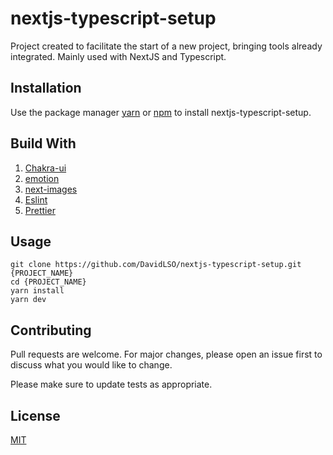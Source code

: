 # nextjs-typescript-setup

Project created to facilitate the start of a new project, bringing tools already integrated. Mainly used with NextJS and Typescript.

## Installation

Use the package manager [yarn](https://yarnpkg.com/) or [npm](https://www.npmjs.com/) to install nextjs-typescript-setup.

## Build With

1. [Chakra-ui](https://chakra-ui.com/)
2. [emotion](https://emotion.sh/docs/styled)
3. [next-images](https://github.com/twopluszero/next-images)
4. [Eslint](https://eslint.org/)
5. [Prettier](https://prettier.io/)

## Usage

```
git clone https://github.com/DavidLSO/nextjs-typescript-setup.git {PROJECT_NAME}
cd {PROJECT_NAME}
yarn install
yarn dev
```

## Contributing

Pull requests are welcome. For major changes, please open an issue first to discuss what you would like to change.

Please make sure to update tests as appropriate.

## License

[MIT](https://choosealicense.com/licenses/mit/)
